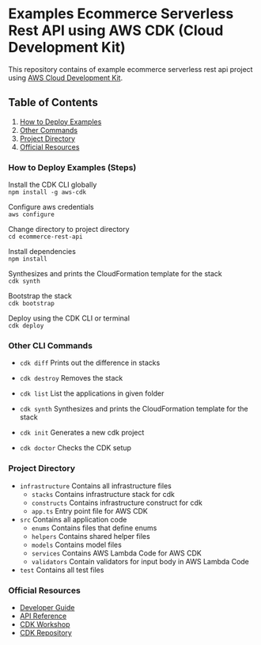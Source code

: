 # Examples Ecommerce Serverless Rest API using AWS CDK (Cloud Development Kit)

This repository contains of example ecommerce serverless rest api project using [AWS Cloud Development
Kit](https://github.com/awslabs/aws-cdk).

## Table of Contents
1. [How to Deploy Examples](#Steps)
2. [Other Commands](#Commands)
3. [Project Directory](#Directory)
4. [Official Resources](#Learning)


### How to Deploy Examples (Steps)<a name="Steps"></a>

Install the CDK CLI globally  
`npm install -g aws-cdk`

Configure aws credentials  
`aws configure`

Change directory to project directory<br/>
`cd ecommerce-rest-api`

Install dependencies  
`npm install`

Synthesizes and prints the CloudFormation template for the stack<br/> 
`cdk synth`

Bootstrap the stack<br/>
`cdk bootstrap`

Deploy using the CDK CLI or terminal  
`cdk deploy`

### Other CLI Commands<a name="Commands"></a>

- `cdk diff` Prints out the difference in stacks

- `cdk destroy` Removes the stack

- `cdk list` List the applications in given folder

- `cdk synth`  Synthesizes and prints the CloudFormation template for the stack

- `cdk init` Generates a new cdk project

- `cdk doctor` Checks the CDK setup

### Project Directory<a name="Directory"></a>

- `infrastructure` Contains all infrastructure files
  - `stacks` Contains infrastructure stack for cdk
  - `constructs` Contains infrastructure construct for cdk
  - `app.ts` Entry point file for AWS CDK
- `src` Contains all application code
  - `enums` Contains files that define enums
  - `helpers` Contains shared helper files
  - `models` Contains model files
  - `services` Contains AWS Lambda Code for AWS CDK
  - `validators` Contain validators for input body in AWS Lambda Code
- `test` Contains all test files

### Official Resources<a name="Learning"></a>
- [Developer Guide](https://docs.aws.amazon.com/cdk/latest/guide/home.html)
- [API Reference](https://docs.aws.amazon.com/cdk/api/latest/docs/aws-construct-library.html)
- [CDK Workshop](https://cdkworkshop.com/)
- [CDK Repository](https://github.com/aws/aws-cdk)
